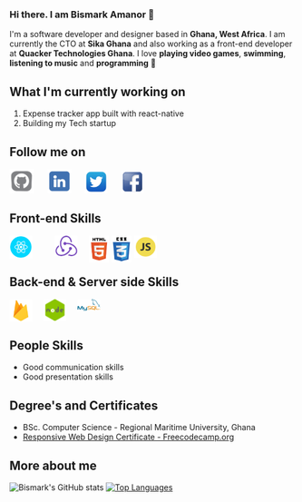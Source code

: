 <!--
**bismarkamanor/bismarkamanor** is a ✨ _special_ ✨ repository because its `README.md` (this file) appears on your GitHub profile.

Here are some ideas to get you started:

- 🔭 I’m currently working on ...
- 🌱 I’m currently learning ...
- 👯 I’m looking to collaborate on ...
- 🤔 I’m looking for help with ...
- 💬 Ask me about ...
- 📫 How to reach me: ...
- 😄 Pronouns: ...
- ⚡ Fun fact: ...
-->

<!-- <img src='./images/ba.png' style='width: 100%;; margin-bottom: 80px; border-radius: 20px;'> -->

<!-- ### Hi there. I am [Bismark Amanor](https://bismarkamanor.vercel.app/) 👋 -->
### Hi there. I am Bismark Amanor 👋

I'm a software developer and designer based in **Ghana, West Africa**. I am currently the CTO at **Sika Ghana** and also working as a front-end developer at **Quacker Technologies Ghana**. I love **playing video games**, **swimming**, **listening to music** and **programming** 🥰

## What I'm currently working on

1.  Expense tracker app built with react-native
2.  Building my Tech startup

## Follow me on

<div>
<span style='width: 40px; height: 40px; margin-right: 20px;'><a href='https://github.com/bismarkamanor'><img src='./images/github.png' style='width: 43px;object-fit: contain;' /></a></span>
<span style='width: 40px; height: 40px; margin-right: 20px;'><a href='https://www.linkedin.com/in/bismark-okletey-amanor/'><img src='./images/linkedin.png' style='width: 42px;object-fit: contain;' /></a></span>
<span style='width: 40px; height: 40px; margin-right: 20px;'><a href='https://twitter.com/bismark_amanor1'><img src='./images/twitter.png' style='width: 40px;object-fit: contain;' /></a></span>
<span style='width: 40px; height: 40px; margin-right: 5px;'><a href='https://web.facebook.com/bismarkamano'><img src='./images/facebook.png' style='width: 40px;object-fit: contain;' /></a></span>
<!--<span style='width: 40px; height: 40px; margin-right: 20px;'><a href='https://github.com/bismarkamanor'><img src='./images/youtube.png' style='width: 60px;object-fit: contain;' /></a></span>-->
</div>
<!--**Github** | **Facebook** | **Twitter** | **LinkedIn** | **Youtube** -->

## Front-end Skills

<div style='display: flex; flex-direction: row; align-items: center;' >
<span style='width: 40px; height: 40px; margin-right: 40px;'><img src='./images/react.png' style='width: 40px;object-fit: contain; margin-right: 20px;' /></span>
<span style='width: 40px; height: 40px; margin-right: 20px;'><img src='./images/redux.png' style='width: 40px;object-fit: contain;' /></span>
<span style='width: 40px; height: 40px; margin-right: 0px;'><img src='./images/html5.png' style='width: 35px;object-fit: contain;' /></span>
<span style='width: 40px; height: 40px; margin-right: 0px;'><img src='./images/CSS.png' style='width: 35px;object-fit: contain;' /></span>
<span style='width: 40px; height: 40px; margin-right: 20px;'><img src='./images/javascript.png' style='width: 40px;object-fit: contain;' /></span>
</div>

## Back-end & Server side Skills

<div style='display: flex; flex-direction: row; align-items: center;' >
<span style='width: 40px; height: 40px; margin-right: 20px;'><img src='./images/firebase.png' style='width: 40px;object-fit: contain;' /></span>
<span style='width: 40px; height: 40px; margin-right: 20px;'><img src='./images/node.png' style='width: 40px;object-fit: contain;' /></span>
<span style='width: 40px; height: 40px; margin-right: 20px;'><img src='./images/mysql.png' style='width: 60px;object-fit: contain;' /></span>
</div>

## People Skills

- Good communication skills
- Good presentation skills

## Degree's and Certificates

- BSc. Computer Science - Regional Maritime University, Ghana
- [Responsive Web Design Certificate - Freecodecamp.org](https://freecodecamp.org/certification/bismarkokletey/responsive-web-design)

## More about me

![Bismark's GitHub stats](https://github-readme-stats.vercel.app/api?username=bismarkamanor&show_icons=true&theme=github_dark)
[![Top Languages](https://github-readme-stats.vercel.app/api/top-langs/?username=bismarkamanor&layout=compact&theme=github_dark)](https://github.com/bismarkamanor/github-readme-stats)

